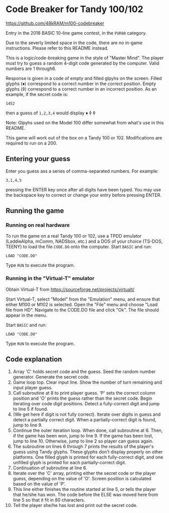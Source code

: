 # Code Breaker for Tandy 100/102

https://github.com/48kRAM/m100-codebreaker

Entry in the 2018 BASIC 10-line game contest, in the `PUR80` category.

Due to the severly limited space in the code, there are no in-game instructions. Please refer to this README instead.

This is a logic/code-breaking game in the style of "Master Mind". The player must
try to guess a random 4-digit code generated by the computer. Valid numbers are 1 through6.

Response is given in
a code of empty and filled glpyhs on the screen. Filled glyphs (&diams;) correspond to a correct
number in the correct position. Empty glyphs (&loz;) correspond to a correct number in an
incorrect position. As an example, if the secret code is:

`1452`

then a guess of `1,2,3,4` would display &diams; &loz; &loz;

Note: Glpyhs used on the Model 100 differ somewhat from what's use in this README.

This game will work out of the box on a Tandy 100 or 102. Modifications are required to run on a 200.

## Entering your guess

Enter you guess ass a series of comma-separated numbers. For example:

`3,1,4,5`

pressing the ENTER key once after all digits have been typed. You may use the backspace key to correct
or change your entry before pressing ENTER.

## Running the game

### Running on real hardware

To run the game on a real Tandy 100 or 102, use a TPDD emulator (LaddieAlpha, mComm, NADSbox, etc.) and a
DOS of your choice (TS-DOS, TEENY) to load the file `CODE.DO` onto the computer. Start `BASIC` and run:

`LOAD "CODE.DO"`

Type `RUN` to execute the program.

### Running in the "Virtual-T" emulator

Obtain Virtual-T from https://sourceforge.net/projects/virtualt/

Start Virtual-T, select "Model" from the "Emulation" menu, and ensure that either
M100 or M102 is selected. Open the "File" menu and choose "Load file from HD". Navigate to 
the CODE.DO file and click "Ok". The file should appear in the menu.

Start `BASIC` and run:

`LOAD "CODE.DO"`

Type `RUN` to execute the program.

## Code explanation

 1. Array 'C' holds secret code and the guess. Seed the random number generator. Generate the secret code.
 2. Game loop top. Clear input line. Show the number of turn remaining and input player guess.
 3. Call subroutine at 8 to print player guess. 'P' sets the correct column position and 'O' prints the guess rather than the secret code. Begin iterating over code digit positions. Detect a fully-correct digit and jump to line 5 if found.
 4. (We get here if digit is not fully correct). Iterate over digits in guess and detect a partially correct digit. When a partially-correct digit is found, jump to line 9.
 5. Continue the outer iteration loop. When done, call subroutine at 6. Then, if the game has been won, jump to line 9. If the game has been lost, jump to line 10. Otherwise, jump to line 2 so player can guess again.
 6. The subroutine on lines 6 through 7 prints the results of the player's guess using Tandy glyphs. These glyphs don't display properly on other platforms. One filled glyph is printed for each fully-correct digit, and one unfilled glyph is printed for each partially-correct digit.
 7. Continuation of subroutine at line 6.
 8. Iterate over the 'C' array, printing either the secret code or the player guess, depending on the value of 'O'. Screen position is calculated based on the value of 'P'.
 9. This line either finishes the routine started at line 5, or tells the player that he/she has won. The code before the ELSE was moved here from line 5 so that it fit in 80 characters.
 10. Tell the player she/he has lost and print out the secret code.
